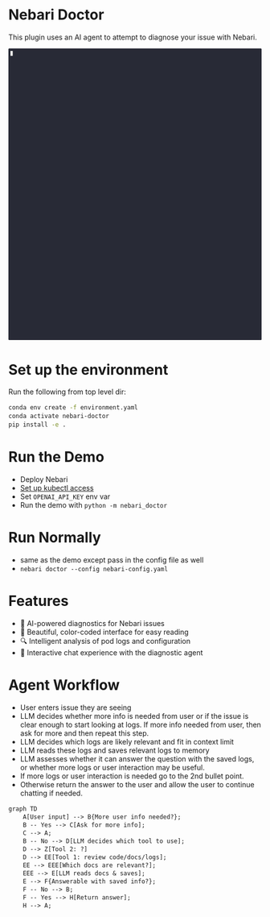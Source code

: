 #  Nebari Doctor

This plugin uses an AI agent to attempt to diagnose your issue with Nebari.

![Nebari Doctor Demo](./demo.gif)

# Set up the environment
Run the following from top level dir:
```bash
conda env create -f environment.yaml
conda activate nebari-doctor
pip install -e .
```

# Run the Demo
- Deploy Nebari
- [Set up kubectl access](https://www.nebari.dev/docs/how-tos/debug-nebari/#generating-the-kubeconfig)
- Set `OPENAI_API_KEY` env var
- Run the demo with `python -m nebari_doctor`

# Run Normally
- same as the demo except pass in the config file as well
- `nebari doctor --config nebari-config.yaml`

# Features
- 🤖 AI-powered diagnostics for Nebari issues
- 🎨 Beautiful, color-coded interface for easy reading
- 🔍 Intelligent analysis of pod logs and configuration
- 💬 Interactive chat experience with the diagnostic agent

# Agent Workflow
- User enters issue they are seeing
- LLM decides whether more info is needed from user or if the issue is clear enough to start looking at logs.  If more info needed from user, then ask for more and then repeat this step.
- LLM decides which logs are likely relevant and fit in context limit
- LLM reads these logs and saves relevant logs to memory
- LLM assesses whether it can answer the question with the saved logs, or whether more logs or user interaction may be useful.
- If more logs or user interaction is needed go to the 2nd bullet point.
- Otherwise return the answer to the user and allow the user to continue chatting if needed.

```mermaid
graph TD
    A[User input] --> B{More user info needed?};
    B -- Yes --> C[Ask for more info];
    C --> A;
    B -- No --> D[LLM decides which tool to use];
    D --> Z[Tool 2: ?]
    D --> EE[Tool 1: review code/docs/logs];
    EE --> EEE[Which docs are relevant?];
    EEE --> E[LLM reads docs & saves];
    E --> F{Answerable with saved info?};
    F -- No --> B;
    F -- Yes --> H[Return answer];
    H --> A;
```
